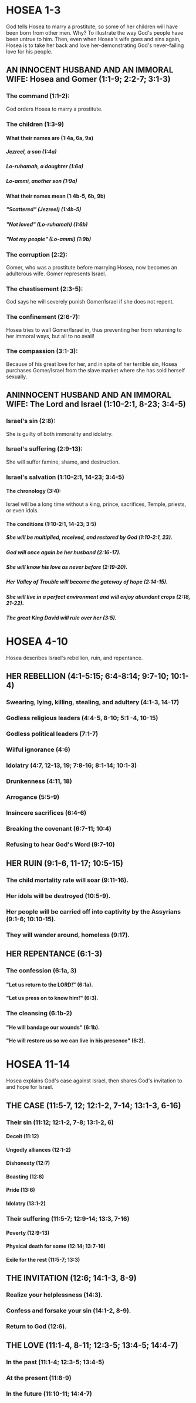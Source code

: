 HOSEA 1-3 
=========

God tells Hosea to marry a prostitute, so some of her children will have
been born from other men. Why? To illustrate the way God\'s people have
been untrue to him. Then, even when Hosea\'s wife goes and sins again,
Hosea is to take her back and love her-demonstrating God\'s
never-failing love for his people.

AN INNOCENT HUSBAND AND AN IMMORAL WIFE: Hosea and Gomer (1:1-9; 2:2-7; 3:1-3) 
------------------------------------------------------------------------------

### The command (1:1-2): 

God orders Hosea to marry a prostitute.

### The children (1:3-9) 

#### What their names are (1:4a, 6a, 9a) 

##### Jezreel, a son (1:4a) 

##### Lo-ruhamah, a daughter (1:6a) 

##### Lo-ammi, another son (1:9a) 

#### What their names mean (1:4b-5, 6b, 9b) 

##### \"Scattered\" (Jezreel) (1:4b-5) 

##### \"Not loved\" (Lo-ruhamah) (1:6b) 

##### \"Not my people\" (Lo-ammi) (1:9b) 

### The corruption (2:2): 

Gomer, who was a prostitute before marrying Hosea, now becomes an
adulterous wife. Gomer represents Israel.

### The chastisement (2:3-5): 

God says he will severely punish Gomer/Israel if she does not repent.

### The confinement (2:6-7): 

Hosea tries to wall Gomer/Israel in, thus preventing her from returning
to her immoral ways, but all to no avail!

### The compassion (3:1-3): 

Because of his great love for her, and in spite of her terrible sin,
Hosea purchases Gomer/Israel from the slave market where she has sold
herself sexually.

ANINNOCENT HUSBAND AND AN IMMORAL WIFE: The Lord and Israel (1:10-2:1, 8-23; 3:4-5) 
-----------------------------------------------------------------------------------

### Israel\'s sin (2:8): 

She is guilty of both immorality and idolatry.

### Israel\'s suffering (2:9-13): 

She will suffer famine, shame, and destruction.

### Israel\'s salvation (1:10-2:1, 14-23; 3:4-5) 

#### The chronology (3:4): 

Israel will be a long time without a king, prince, sacrifices, Temple,
priests, or even idols.

#### The conditions (1:10-2:1, 14-23; 3:5) 

##### She will be multiplied, received, and restored by God (1:10-2:1, 23). 

##### God will once again be her husband (2:16-17). 

##### She will know his love as never before (2:19-20). 

##### Her Valley of Trouble will become the gateway of hope (2:14-15). 

##### She will live in a perfect environment and will enjoy abundant crops (2:18, 21-22). 

##### The great King David will rule over her (3:5). 

HOSEA 4-10
==========

Hosea describes Israel\'s rebellion, ruin, and repentance.

HER REBELLION (4:1-5:15; 6:4-8:14; 9:7-10; 10:1-4) 
--------------------------------------------------

### Swearing, lying, killing, stealing, and adultery (4:1-3, 14-17) 

### Godless religious leaders (4:4-5, 8-10; 5:1 -4, 10-15) 

### Godless political leaders (7:1-7) 

### Wilful ignorance (4:6) 

### Idolatry (4:7, 12-13, 19; 7:8-16; 8:1-14; 10:1-3) 

### Drunkenness (4:11, 18) 

### Arrogance (5:5-9) 

### Insincere sacrifices (6:4-6) 

### Breaking the covenant (6:7-11; 10:4) 

### Refusing to hear God\'s Word (9:7-10) 

HER RUIN (9:1-6, 11-17; 10:5-15) 
--------------------------------

### The child mortality rate will soar (9:11-16). 

### Her idols will be destroyed (10:5-9). 

### Her people will be carried off into captivity by the Assyrians (9:1-6; 10:10-15). 

### They will wander around, homeless (9:17). 

HER REPENTANCE (6:1-3) 
----------------------

### The confession (6:1a, 3) 

#### \"Let us return to the LORD!\" (6:1a). 

#### \"Let us press on to know him!\" (6:3). 

### The cleansing (6:1b-2) 

#### \"He will bandage our wounds\" (6:1b). 

#### \"He will restore us so we can live in his presence\" (6:2). 

HOSEA 11-14 
===========

Hosea explains God\'s case against Israel, then shares God\'s invitation
to and hope for Israel.

THE CASE (11:5-7, 12; 12:1-2, 7-14; 13:1-3, 6-16) 
-------------------------------------------------

### Their sin (11:12; 12:1-2, 7-8; 13:1-2, 6) 

#### Deceit (11:12) 

#### Ungodly alliances (12:1-2) 

#### Dishonesty (12:7) 

#### Boasting (12:8) 

#### Pride (13:6) 

#### Idolatry (13:1-2) 

### Their suffering (11:5-7; 12:9-14; 13:3, 7-16) 

#### Poverty (12:9-13) 

#### Physical death for some (12:14; 13:7-16) 

#### Exile for the rest (11:5-7; 13:3) 

THE INVITATION (12:6; 14:1-3, 8-9) 
----------------------------------

### Realize your helplessness (14:3). 

### Confess and forsake your sin (14:1-2, 8-9). 

### Return to God (12:6). 

THE LOVE (11:1-4, 8-11; 12:3-5; 13:4-5; 14:4-7) 
-----------------------------------------------

### In the past (11:1-4; 12:3-5; 13:4-5) 

### At the present (11:8-9) 

### In the future (11:10-11; 14:4-7)
